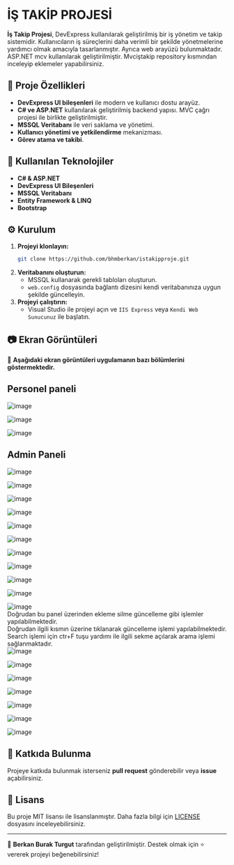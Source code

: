 # İŞ TAKİP PROJESİ

**İş Takip Projesi**, DevExpress kullanılarak geliştirilmiş bir iş yönetim ve takip sistemidir. Kullanıcıların iş süreçlerini daha verimli bir şekilde yönetmelerine yardımcı olmak amacıyla tasarlanmıştır. 
Ayrıca web arayüzü bulunmaktadır. ASP.NET mcv kullanılarak geliştirilmiştir. Mvciştakip repository kısmından inceleyip eklemeler yapabilirsiniz.

## 📌 Proje Özellikleri

- **DevExpress UI bileşenleri** ile modern ve kullanıcı dostu arayüz.
- **C# ve ASP.NET** kullanılarak geliştirilmiş backend yapısı. MVC çağrı projesi ile birlikte geliştirilmiştir.
- **MSSQL Veritabanı** ile veri saklama ve yönetimi.
- **Kullanıcı yönetimi ve yetkilendirme** mekanizması.
- **Görev atama ve takibi**.

## 🚀 Kullanılan Teknolojiler

- **C# & ASP.NET**
- **DevExpress UI Bileşenleri**
- **MSSQL Veritabanı**
- **Entity Framework & LINQ**
- **Bootstrap**

## ⚙️ Kurulum

1. **Projeyi klonlayın:**
   ```sh
   git clone https://github.com/bhmberkan/istakipproje.git
   ```
2. **Veritabanını oluşturun:**
   - MSSQL kullanarak gerekli tabloları oluşturun.
   - `web.config` dosyasında bağlantı dizesini kendi veritabanınıza uygun şekilde güncelleyin.
3. **Projeyi çalıştırın:**
   - Visual Studio ile projeyi açın ve `IIS Express` veya `Kendi Web Sunucunuz` ile başlatın.

## 📷 Ekran Görüntüleri

📌 **Aşağıdaki ekran görüntüleri uygulamanın bazı bölümlerini göstermektedir.**

## Personel paneli

![image](https://github.com/user-attachments/assets/1ee9c329-958d-461b-880a-37252e0d81f9)
<br>

![image](https://github.com/user-attachments/assets/1ec32817-ebb8-4b55-9031-b76b912c8cdc)
<br>

![image](https://github.com/user-attachments/assets/d26fd5cc-5d2b-413b-9531-fa9d3145f024)
<br>

## Admin Paneli

![image](https://github.com/user-attachments/assets/bde04edc-585c-4962-8eea-38f33175eff0)
<br>

![image](https://github.com/user-attachments/assets/b05a0913-d1d9-44e2-9155-61c046e0b824)
<br>

![image](https://github.com/user-attachments/assets/638271c7-2e0b-4016-a900-5c262ed5f0f1)
<br>

![image](https://github.com/user-attachments/assets/c7624936-a010-46cd-bfed-dc6c19dc665a)
<br>

![image](https://github.com/user-attachments/assets/6ca9ed72-b97a-4230-9e77-bdabb6556fb9)
<br>

![image](https://github.com/user-attachments/assets/f74505b2-b6f4-4758-905a-e85c57bcff47)
<br>

![image](https://github.com/user-attachments/assets/83f126a4-ea45-45fa-8a70-56b1f5b1b00e)
<br>

![image](https://github.com/user-attachments/assets/93cce043-9f58-449e-8299-2aa2490e20bd)
<br>

![image](https://github.com/user-attachments/assets/c4ef5987-1894-4d09-80da-22d144b0a740)
<br>

![image](https://github.com/user-attachments/assets/70337d2d-f859-4ce4-8d7e-5f1776d98278)
<br>

![image](https://github.com/user-attachments/assets/243101d7-f569-4151-b8d6-9c07f8a3d42a)
<br>
Doğrudan bu panel üzerinden ekleme silme güncelleme gibi işlemler yapılabilmektedir.
<br>
Doğrudan ilgili kısmın üzerine tıklanarak güncelleme işlemi yapılabilmektedir. 
<br>
Search işlemi için ctr+F tuşu yardımı ile ilgili sekme açılarak arama işlemi sağlanmaktadır.
<br>
![image](https://github.com/user-attachments/assets/4d910837-565f-4644-ad29-6e9f21677203)
<br>

![image](https://github.com/user-attachments/assets/d2f8f83e-67a9-4e72-8deb-c82a08a0f1a9)
<br>

![image](https://github.com/user-attachments/assets/ec4beaec-cd8b-4019-bfa5-482f11fbb3b2)
<br>

![image](https://github.com/user-attachments/assets/b6698fd7-fdb4-4024-b583-421f92ed1827)
<br>

![image](https://github.com/user-attachments/assets/fbb38ce7-41eb-46ab-a18c-7762e4c9f55c)
<br>

![image](https://github.com/user-attachments/assets/ef2abb7e-2a13-4383-80da-f8227c158a46)
<br>

![image](https://github.com/user-attachments/assets/5374f605-c993-4736-abdb-f243d0b09b26)
<br>

## 🤝 Katkıda Bulunma

Projeye katkıda bulunmak isterseniz **pull request** gönderebilir veya **issue** açabilirsiniz.

## 📜 Lisans

Bu proje MIT lisansı ile lisanslanmıştır. Daha fazla bilgi için [LICENSE](LICENSE) dosyasını inceleyebilirsiniz.

---
📌 **Berkan Burak Turgut** tarafından geliştirilmiştir. Destek olmak için ⭐ vererek projeyi beğenebilirsiniz!
